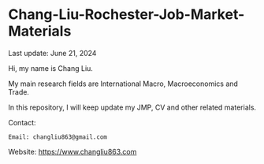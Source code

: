# Chang-Liu-Rochester-Job-Market-Materials
Last update: June 21, 2024

Hi, my name is Chang Liu. 

My main research fields are International Macro, Macroeconomics and Trade. 

In this repository, I will keep update my JMP, CV and other related materials.


Contact: 

    Email: changliu863@gmail.com   
               
Website:
    https://www.changliu863.com
    
